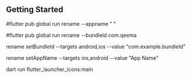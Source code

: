 
## Getting Started

#flutter pub global run rename --appname " "

#flutter pub global run rename --bundleId com.qeema

rename setBundleId --targets android,ios --value "com.example.bundleId"

rename setAppName --targets ios,android --value "App Name"

dart run flutter_launcher_icons:main

